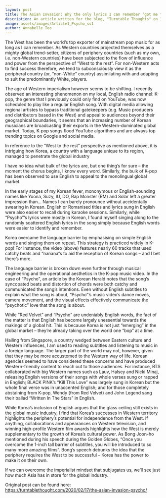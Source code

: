 ```yaml
---
layout: post
title: The Asian Invasion: Why the only lyrics I can remember ‘got me feelin’ like a psycho’
description: An article written for the blog, "Turntable Thoughts" on 17 Feb 2020
image: assets/images/Article1_Psycho_ss1
author: Annabelle Teo
---
```


The West has been the world’s top exporter of mainstream pop music for as long as I can remember. As Western countries projected themselves as a mighty global trend-setter, citizens of periphery countries (such as my own, i.e. non-Western countries) have been subjected to the flow of influence and power from the perspective of “West to the rest”. For non-Western acts to find success therefore, we tend to subconsciously view it as the peripheral country (or, “non-White” country) assimilating with and adapting to suit the predominantly White, players.


The age of Western imperialism however seems to be shifting. I recently observed an interesting phenomenon on my local, English radio channel: K-pop, the genre that I previously could only find on YouTube, was now scheduled to play like a regular English song. With digital media allowing regional artistes to bypass traditional gatekeepers (e.g. Music producers and distributors based in the West) and appeal to audiences beyond their geographical boundaries, it seems that an increasing number of Korean musicians are broadcasting their exports in the Western-dominated global market. Today, K-pop songs flood YouTube algorithms and are always top trending topics on Google and social media.

In reference to the “West to the rest” perspective as mentioned above, it is intriguing how Korea, a country with a language unique to its region, managed to penetrate the global industry

I have no idea what bulk of the lyrics are, but one thing’s for sure – the moment the chorus begins, I know every word. Similarly, the bulk of K-pop has been observed to use English to appeal to the monolingual global market.

In the early stages of my Korean fever, mononymous or English-sounding names like Yoona, Suzy, IU, DO, Rap Monster (RM) and Solar left a greater impression than… Names I can barely pronounce without accidentally swearing in Korean. English or Romanised titles and lyrics sung in English were also easier to recall during karaoke sessions. Similarly, while “Psycho”’s lyrics were mostly in Korean, I found myself singing along to the randomly scattered English lyrics in the song simply because English words were easier to identify and remember.


Korea overcame the language barrier by emphasising on simple English words and singing them on repeat. This strategy is practiced widely in K-pop! For instance, the video (above) features nearly 60 tracks that used catchy beats and “nanana”s to aid the reception of Korean songs – and I bet there’s more.

The language barrier is broken down even further through musical engineering and the operational aesthetics in the K-pop music video. In the case of “Psycho”, an article by the Korean Herald notes that the song’s syncopated beats and distortion of chords were both catchy and communicated the song’s intentions. Even without English subtitles to explain what the song is about, “Psycho”’s music video’s dance moves, camera movement, and the visual effects effectively communicate the “psychotic” love that the song is about.

While “Red Velvet” and “Psycho” are undeniably English words, the fact of the matter is that English has become largely unessential towards the makings of a global hit. This is because Korea is not just “emerging” in the global market – they’re already taking over the world one “bop” at a time.

Hailing from Singapore, a country wedged between Eastern culture and Western influences, I am used to reading subtitles and listening to music in a foreign language. The larger part of the world may not, however, given that they may be more accustomed to the Western way of life. Korean agencies seemed to have considered these concerns and have produced Western-friendly content to reach out to those audiences. For instance, BTS collaborated with big Western names such as Lauv, Halsey and Nicki Minaj, releasing English versions of their songs with whole verses sung or rapped in English; BLACK PINK’s “Kill This Love” was largely sung in Korean but the whole final verse was in unaccented English; and for those completely abstaining from K-pop, Wendy (from Red Velvet) and John Legend sang their ballad “Written In The Stars” in English.


While Korea’s inclusion of English argues that the glass ceiling still exists in the global music industry, I find that Korea’s successes in Western territory highlights the periphery’s potential for independence from the West. If anything, collaborations and appearances on Western television, and winning high-profile Western film awards highlights how the West is merely supplementary to the growth of Korea’s cultural power. As Bong Joon-ho mentioned during his speech during the Golden Globes, “Once you overcome the 1-inch tall barrier of subtitles, you will be introduced to so many more amazing films”. Bong’s speech debunks the idea that the periphery requires the West to be successful – Korea has the power to make it on their own.

If we can overcome the imperialist mindset that subjugates us, we’ll see just how much Asia has in store for the global industry.

Original post can be found here: https://turntablethought.com/2020/02/17/the-asian-invasion-psycho/
